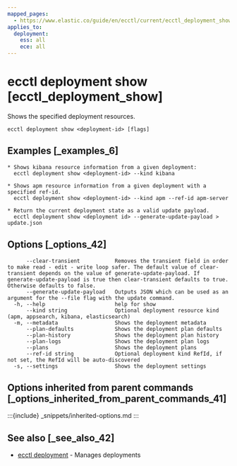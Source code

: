 ```yaml
---
mapped_pages:
  - https://www.elastic.co/guide/en/ecctl/current/ecctl_deployment_show.html
applies_to:
  deployment:
    ess: all
    ece: all
---
```


# ecctl deployment show [ecctl_deployment_show]

Shows the specified deployment resources.

```
ecctl deployment show <deployment-id> [flags]
```


## Examples [_examples_6]

```
* Shows kibana resource information from a given deployment:
  ecctl deployment show <deployment-id> --kind kibana

* Shows apm resource information from a given deployment with a specified ref-id.
  ecctl deployment show <deployment-id> --kind apm --ref-id apm-server

* Return the current deployment state as a valid update payload.
  ecctl deployment show <deployment id> --generate-update-payload > update.json
```


## Options [_options_42]

```
      --clear-transient           Removes the transient field in order to make read - edit - write loop safer. The default value of clear-transient depends on the value of generate-update-payload. If generate-update-payload is true then clear-transient defaults to true. Otherwise defaults to false.
      --generate-update-payload   Outputs JSON which can be used as an argument for the --file flag with the update command.
  -h, --help                      help for show
      --kind string               Optional deployment resource kind (apm, appsearch, kibana, elasticsearch)
  -m, --metadata                  Shows the deployment metadata
      --plan-defaults             Shows the deployment plan defaults
      --plan-history              Shows the deployment plan history
      --plan-logs                 Shows the deployment plan logs
      --plans                     Shows the deployment plans
      --ref-id string             Optional deployment kind RefId, if not set, the RefId will be auto-discovered
  -s, --settings                  Shows the deployment settings
```


## Options inherited from parent commands [_options_inherited_from_parent_commands_41]

:::{include} _snippets/inherited-options.md
:::


## See also [_see_also_42]

* [ecctl deployment](/reference/ecctl_deployment.md)	 - Manages deployments

